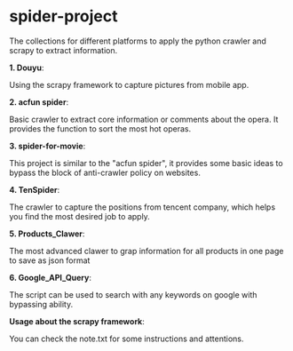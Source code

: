 # spider-project

The collections for different platforms to apply the python crawler and scrapy to extract information.

**1. Douyu**:

Using the scrapy framework to capture pictures from mobile app.

**2. acfun spider**:

Basic crawler to extract core information or comments about the opera.
It provides the function to sort the most hot operas.

**3. spider-for-movie**:

This project is similar to the "acfun spider", it provides some basic ideas to bypass the block of anti-crawler policy on websites.

**4. TenSpider**:

The crawler to capture the positions from tencent company, which helps you find the most desired job to apply.

**5. Products_Clawer**:

The most advanced clawer to grap information for all products in one page to save as json format

**6. Google_API_Query**:

The script can be used to search with any keywords on google with bypassing ability.

**Usage about the scrapy framework**:

You can check the note.txt for some instructions and attentions.

